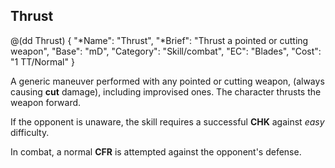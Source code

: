 ## Thrust

@(dd Thrust)
{ 
  "*Name": "Thrust",
  "*Brief": "Thrust a pointed or cutting weapon",
  "Base": "mD",
  "Category": "Skill/combat",
  "EC": "Blades",
  "Cost": "1 TT/Normal"
}

A generic maneuver performed with any pointed or cutting weapon,
(always causing __cut__ damage),
including improvised ones. The character thrusts the weapon forward.

If the opponent is unaware, the skill requires a successful **CHK**
against *easy* difficulty.

In combat, a normal **CFR** is attempted against the opponent's defense.
